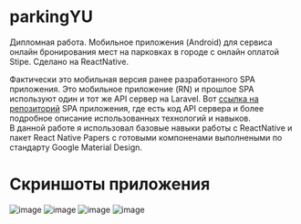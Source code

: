 # parkingYU
Дипломная работа. Мобильное приложения (Android) для сервиса онлайн бронирования мест на парковках в городе с онлайн оплатой Stipe. Сделано на ReactNative.  

Фактически это мобильная версия ранее разработанного SPA приложения. Это мобильное приложение (RN) и прошлое SPA используют один и тот же API сервер на Laravel. Вот [ссылка на репозиторий](https://pages.github.com/) SPA приложения, где есть код API сервера и более подробное описание использованных технологий и навыков.  
В данной работе я использовал базовые навыки работы с ReactNative и пакет React Native Papers с готовыми компоненами выполнеными по стандарту Google Material Design.
# Скриншоты приложения
![image](https://github.com/littlegirl-yar/parkingYU/assets/59262478/a177fb41-7784-4f32-b523-ea65a27d5685)
![image](https://github.com/littlegirl-yar/parkingYU/assets/59262478/a9b4db4b-204f-4e65-a105-50de6e201304)
![image](https://github.com/littlegirl-yar/parkingYU/assets/59262478/30e1f99d-a373-416b-ba8b-51ca9f4a7c9a)
![image](https://github.com/littlegirl-yar/parkingYU/assets/59262478/a5d80495-fa86-408f-a399-5c1cc0b2f9ce)

